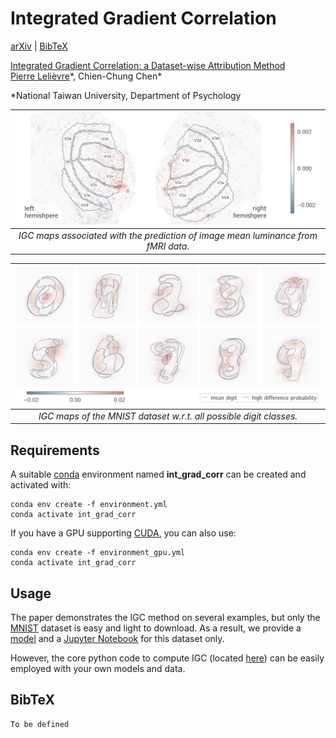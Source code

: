 # Integrated Gradient Correlation
[arXiv](https://plelievre.com) | [BibTeX](#bibtex)

[Integrated Gradient Correlation: a Dataset-wise Attribution Method](https://plelievre.com)<br/>
[Pierre Lelièvre](https://plelievre.com)\*,
Chien-Chung Chen\*

\*National Taiwan University, Department of Psychology

| <img src=assets/igc_fmri.jpg /> |
|:--:|
| *IGC maps associated with the prediction of image mean luminance from fMRI data.* |

| <img src=assets/igc_mnist.png /> |
|:--:|
| *IGC maps of the MNIST dataset w.r.t. all possible digit classes.* |

## Requirements
A suitable [conda](https://conda.io/) environment named **int_grad_corr** can be
created and activated with:

```
conda env create -f environment.yml
conda activate int_grad_corr
```

If you have a GPU supporting [CUDA](https://developer.nvidia.com/cuda-downloads),
you can also use:

```
conda env create -f environment_gpu.yml
conda activate int_grad_corr
```

## Usage
The paper demonstrates the IGC method on several examples, but only the
[MNIST](http://yann.lecun.com/exdb/mnist/) dataset is easy and light to
download. As a result, we provide a [model](mnist/model_mnist_1v0.py) and a
[Jupyter Notebook](igc_mnist.ipynb) for this dataset only.

However, the core python code to compute IGC (located [here](igc/igc_1v0.py))
can be easily employed with your own models and data.

## BibTeX

```
To be defined
```
